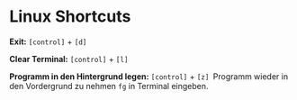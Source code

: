# Linux Shortcuts

**Exit:**
`[control]` + `[d]`

**Clear Terminal:**
`[control]` + `[l]`

**Programm in den Hintergrund legen:**
`[control]` + `[z]
`Programm wieder in den Vordergrund zu nehmen `fg` in Terminal eingeben.
